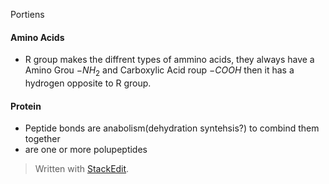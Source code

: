 Portiens
#### Amino Acids
 - R group makes the diffrent types of ammino acids, they always have a Amino Grou $-NH_2$ and Carboxylic Acid roup $-COOH$ then it has a hydrogen opposite to R group.

#### Protein
 - Peptide bonds are anabolism(dehydration syntehsis?) to combind them together
 - are one or more polupeptides


> Written with [StackEdit](https://stackedit.io/).
<!--stackedit_data:
eyJoaXN0b3J5IjpbNTQ1MTA0NTIyLDE5NTAwNDExMTUsMTQyMz
k0MTA0OV19
-->